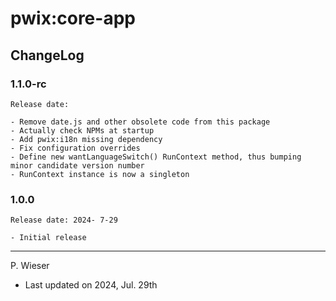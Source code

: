 # pwix:core-app

## ChangeLog

### 1.1.0-rc

    Release date: 

    - Remove date.js and other obsolete code from this package
    - Actually check NPMs at startup
    - Add pwix:i18n missing dependency
    - Fix configuration overrides
    - Define new wantLanguageSwitch() RunContext method, thus bumping minor candidate version number
    - RunContext instance is now a singleton

### 1.0.0

    Release date: 2024- 7-29

    - Initial release

---
P. Wieser
- Last updated on 2024, Jul. 29th
